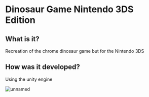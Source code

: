 # Dinosaur Game Nintendo 3DS Edition

<h2>What is it?</h2>
Recreation of the chrome dinosaur game but for the Nintendo 3DS

<h2>How was it developed?</h2>
Using the unity engine 

![unnamed](https://user-images.githubusercontent.com/65250433/205695230-7226560c-1b1f-4684-be15-0cb130fec634.jpg)
